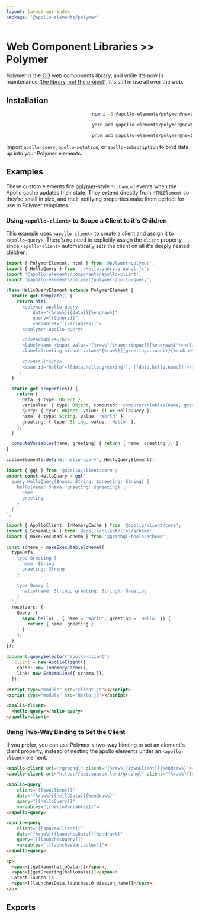 ```yaml
---
layout: layout-api-index
package: '@apollo-elements/polymer'
---
```


# Web Component Libraries >> Polymer

Polymer is the <abbr title="original gangsta">OG</abbr> web components library, and while it's now in maintenance ([the library, not the project](https://dev.to/bennypowers/lets-build-web-components-part-4-polymer-library-4dk2#the-polymer-project)), it's still in use all over the web.

## Installation

<code-tabs collection="package-managers" default-tab="npm" align="end">

  ```bash tab npm
  npm i -S @apollo-elements/polymer@next
  ```

  ```bash tab yarn
  yarn add @apollo-elements/polymer@next
  ```

  ```bash tab pnpm
  pnpm add @apollo-elements/polymer@next
  ```

</code-tabs>

Import `apollo-query`, `apollo-mutation`, or `apollo-subscription` to bind data up into your Polymer elements.

## Examples

These custom elements fire [polymer](https://polymer-library.polymer-project.org)-style `*-changed` events when the Apollo cache updates their state. They extend directly from `HTMLElement` so they're small in size, and their notifying properties make them perfect for use in Polymer templates.

### Using `<apollo-client>` to Scope a Client to it's Children

This example uses [`<apollo-client>`](/api/components/apollo-client/) to create a client and assign it to `<apollo-query>`. There's no need to explicitly assign the `client` property, since `<apollo-client>` automatically sets the client on all it's deeply nested children.

```ts playground polymer-apollo Hello.ts
import { PolymerElement, html } from '@polymer/polymer';
import { HelloQuery } from './Hello.query.graphql.js';
import '@apollo-elements/components/apollo-client';
import '@apollo-elements/polymer/polymer-apollo-query';

class HelloQueryElement extends PolymerElement {
  static get template() {
    return html`
      <polymer-apollo-query
          data="{%raw%}{{data}}{%endraw%}"
          query="[[query]]"
          variables="[[variables]]">
      </polymer-apollo-query>

      <h2>Variables</h2>
      <label>Name <input value="{%raw%}{{name::input}}{%endraw%}"/></label>
      <label>Greeting <input value="{%raw%}{{greeting::input}}{%endraw%}"/></label>

      <h2>Result</h2>
      <span id="hello">[[data.hello.greeting]], [[data.hello.name]]!</span>
    `;
  }

  static get properties() {
    return {
      data: { type: Object },
      variables: { type: Object, computed: 'computeVariables(name, greeting)' },
      query: { type: Object, value: () => HelloQuery },
      name: { type: String, value: 'World' },
      greeting: { type: String, value: 'Hello' },
    };
  }

  computeVariables(name, greeting) { return { name, greeting }; }
}

customElements.define('hello-query', HelloQueryElement);
```

```js playground-file polymer-apollo Hello.query.graphql.js
import { gql } from '@apollo/client/core';
export const HelloQuery = gql`
  query HelloQuery($name: String, $greeting: String) {
    hello(name: $name, greeting: $greeting) {
      name
      greeting
    }
  }
`;
```

```ts playground-file polymer-apollo client.js
import { ApolloClient, InMemoryCache } from '@apollo/client/core';
import { SchemaLink } from '@apollo/client/link/schema';
import { makeExecutableSchema } from '@graphql-tools/schema';

const schema = makeExecutableSchema({
  typeDefs: `
    type Greeting {
      name: String
      greeting: String
    }

    type Query {
      hello(name: String, greeting: String): Greeting
    }
  `,
  resolvers: {
    Query: {
      async hello(_, { name = 'World', greeting = 'Hello' }) {
        return { name, greeting };
      }
    },
  }
});

document.querySelector('apollo-client')
  .client = new ApolloClient({
    cache: new InMemoryCache(),
    link: new SchemaLink({ schema }),
  });
```

```html playground-file polymer-apollo index.html
<script type="module" src="client.js"></script>
<script type="module" src="Hello.js"></script>

<apollo-client>
  <hello-query></hello-query>
</apollo-client>
```

### Using Two-Way Binding to Set the Client

If you prefer, you can use Polymer's two-way binding to set an element's client property, instead of nesting the apollo elements under an `<apollo-client>` element.

```html
<apollo-client uri="/graphql" client="{%raw%}{{ownClient}}{%endraw%}"></apollo-client>
<apollo-client uri="https://api.spacex.land/graphql" client="{%raw%}{{spaceXClient}}{%endraw%}"></apollo-client>

<apollo-query
    client="[[ownClient]]"
    data="{%raw%}{{helloData}}{%endraw%}"
    query="[[helloQuery]]"
    variables="[[helloVariables]]">
</apollo-query>

<apollo-query
    client="[[spacexClient]]"
    data="{%raw%}{{launchesData}}{%endraw%}"
    query="[[launchesQuery]]"
    variables="[[launchesVariables]]">
</apollo-query>

<p>
  <span>[[getName(helloData)]]</span>,
  <span>[[getGreeting(helloData)]]</span>!
  Latest launch is
  <span>[[launchesData.launches.0.mission_name]]</span>.
</p>
```

## Exports
